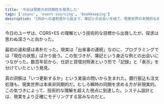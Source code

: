 ```yaml
---
title: '今日は現実の非同期性を発見した'
tags: ['async', 'event-sourcing', 'bookkeeping']
description: 'CRUDへの違和感から始まり、簿記との出会いを経て、現実世界の本質的な非同期性への気づきに到達した探求'
---
```


今日のユーザは、CQRS+ES の理解という技術的な目標から出発したが、探求は思わぬ深さへと向かった。

最初の違和感は素朴だった。現実は「出来事の連続」なのに、プログラミングでは「現在の状態」ばかり扱う。この気づきが、簿記という身近な例との出会いにつながった。数百年前から、仕訳と貸借対照表という形で「記録」と「表示」を分けていたという発見。

真の洞察は「いつ更新するか」という実装の問いから生まれた。銀行振込も注文処理も、現実世界は本来非同期的だ。むしろ瞬時の同期を求める方が非現実的。この気づきによって、技術的な理解を超えた視点に到達した。システム設計とは、現実をより正確にモデリングする営みなのだと。
